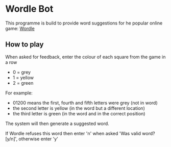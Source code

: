 # Wordle Bot
This programme is build to provide word suggestions for he popular online game: [Wordle](https://www.powerlanguage.co.uk/wordle/)

## How to play
When asked for feedback, enter the colour of each square from the game in a row
   
- 0 = grey
- 1 = yellow
- 2 = green
   
For example:
   - 01200 means the first, fourth and fifth letters were grey (not in word)
   - the second letter is yellow (in the word but a different location)
   - the third letter is green (in the word and in the correct position)

The system will then generate a suggested word. 

If Wordle refuses this word then enter 'n' when asked 'Was valid word? [y/n]', otherwise enter 'y'